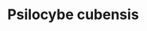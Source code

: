---
title: "Psilocybe cubensis"
hashtag: "psilocybe-cubensis"
create-a-restful-environment:
  - Choose a safe location
layout: hashtag
tags:
  - cultivated
  - psychedelic
  - agaric
  - mushroom
  - psilocybin
---